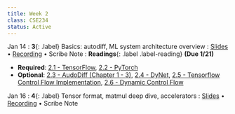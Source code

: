 ```yaml
---
title: Week 2
class: CSE234
status: Active
---
```


Jan 14
: **3**{: .label} Basics: autodiff, ML system architecture overview
  : [Slides](assets/slides/jan14.pdf) &#8226; [Recording](https://podcast.ucsd.edu/watch/wi25/cse234_a00/2) &#8226; Scribe Note
: **Readings**{: .label .label-reading} **(Due 1/21)**
  * **Required**: [2.1 - TensorFlow](https://arxiv.org/abs/1605.08695), [2.2 - PyTorch](https://arxiv.org/abs/1912.01703)
  * **Optional**: [2.3 - AudoDiff (Chapter 1 - 3)](https://arxiv.org/pdf/1502.05767), [2.4 - DyNet](https://arxiv.org/pdf/1701.03980), [2.5 - Tensorflow Control Flow Implementation](https://download.tensorflow.org/paper/white_paper_tf_control_flow_implementation_2017_11_1.pdf), [2.6 - Dynamic Control Flow](https://arxiv.org/pdf/1805.01772)

Jan 16
: **4**{: .label} Tensor format, matmul deep dive, accelerators
  : [Slides](assets/slides/jan16.pdf) &#8226; [Recording](https://podcast.ucsd.edu/watch/wi25/cse234_a00/3) &#8226; Scribe Note

